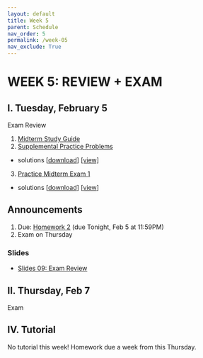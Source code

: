 ```yaml
---
layout: default
title: Week 5
parent: Schedule
nav_order: 5
permalink: /week-05
nav_exclude: True
---
```


# WEEK 5: REVIEW + EXAM

## I. Tuesday, February 5
Exam Review
1. <a href="https://docs.google.com/document/d/1l0BsUZtjXoO4p-xJGaBdWpxT-IPFxF27_Ilypuwh-tg/edit?usp=sharing" target="_blank">Midterm Study Guide <i class="fas fa-external-link-alt"></i></a>
2. <a href="https://docs.google.com/presentation/d/1a7KF4CJbuKVzaM5aEOCeDklhvMDBKOXet3a4RdOrexE/edit?usp=sharing" target="_blank">Supplemental Practice Problems <i class="fas fa-external-link-alt"></i></a>
  * solutions [[download](../midterm.zip)] [[view]](https://github.com/eecs110/winter2019/blob/master/course-files/practice_exams/midterm/)
3. <a href="https://docs.google.com/document/d/18cdPn7zgLfXfSvB39l7q3qDDjxpcO1ummxiwB-0Rszo/edit?usp=sharing" target="_blank">Practice Midterm Exam 1 <i class="fas fa-external-link-alt"></i></a>
  * solutions [[download](exam1_answers.py)] [[view](https://github.com/eecs110/winter2019/blob/master/course-files/practice_exams/midterm/exam1_answers.py)]

## Announcements
1. Due: [Homework 2](/winter2019/course-files/homework/hw02/README) (due Tonight, Feb 5 at 11:59PM)
2. Exam on Thursday

### Slides
* <a href="https://docs.google.com/presentation/d/1eicgDMpHIw6PtGOhbRxn_G42LobEbsTBEADQDCz56Dg/edit?usp=sharing" target="blank">Slides 09: Exam Review <i class="fas fa-external-link-alt"></i></a>


## II. Thursday, Feb 7
Exam


## IV. Tutorial
No tutorial this week! Homework due a week from this Thursday.